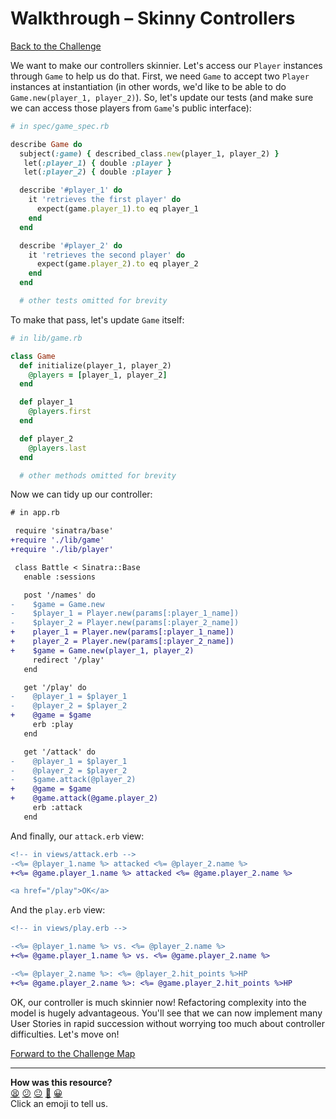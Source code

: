 # Walkthrough – Skinny Controllers

[Back to the Challenge](../skinny_controllers.md)

We want to make our controllers skinnier. Let's access our `Player` instances through `Game` to help us do that. First, we need `Game` to accept two `Player` instances at instantiation (in other words, we'd like to be able to do `Game.new(player_1, player_2)`). So, let's update our tests (and make sure we can access those players from `Game`'s public interface):

```ruby
# in spec/game_spec.rb

describe Game do
  subject(:game) { described_class.new(player_1, player_2) }
   let(:player_1) { double :player }
   let(:player_2) { double :player }

  describe '#player_1' do
    it 'retrieves the first player' do
      expect(game.player_1).to eq player_1
    end
  end

  describe '#player_2' do
    it 'retrieves the second player' do
      expect(game.player_2).to eq player_2
    end
  end

  # other tests omitted for brevity
```

To make that pass, let's update `Game` itself:

```ruby
# in lib/game.rb

class Game
  def initialize(player_1, player_2)
    @players = [player_1, player_2]
  end

  def player_1
    @players.first
  end

  def player_2
    @players.last
  end

  # other methods omitted for brevity
```

Now we can tidy up our controller:

```diff
# in app.rb

 require 'sinatra/base'
+require './lib/game'
+require './lib/player'

 class Battle < Sinatra::Base
   enable :sessions

   post '/names' do
-    $game = Game.new
-    $player_1 = Player.new(params[:player_1_name])
-    $player_2 = Player.new(params[:player_2_name])
+    player_1 = Player.new(params[:player_1_name])
+    player_2 = Player.new(params[:player_2_name])
+    $game = Game.new(player_1, player_2)
     redirect '/play'
   end

   get '/play' do
-    @player_1 = $player_1
-    @player_2 = $player_2
+    @game = $game
     erb :play
   end

   get '/attack' do
-    @player_1 = $player_1
-    @player_2 = $player_2
-    $game.attack(@player_2)
+    @game = $game
+    @game.attack(@game.player_2)
     erb :attack
   end
```

And finally, our `attack.erb` view:

```diff
<!-- in views/attack.erb -->
-<%= @player_1.name %> attacked <%= @player_2.name %>
+<%= @game.player_1.name %> attacked <%= @game.player_2.name %>

<a href="/play">OK</a>
```

And the `play.erb` view:

```diff
<!-- in views/play.erb -->

-<%= @player_1.name %> vs. <%= @player_2.name %>
+<%= @game.player_1.name %> vs. <%= @game.player_2.name %>

-<%= @player_2.name %>: <%= @player_2.hit_points %>HP
+<%= @game.player_2.name %>: <%= @game.player_2.hit_points %>HP
```

OK, our controller is much skinnier now! Refactoring complexity into the model is hugely advantageous. You'll see that we can now implement many User Stories in rapid succession without worrying too much about controller difficulties. Let's move on!

[Forward to the Challenge Map](../README.md)

<!-- BEGIN GENERATED SECTION DO NOT EDIT -->

---

**How was this resource?**  
[😫](https://airtable.com/shrUJ3t7KLMqVRFKR?prefill_Repository=makersacademy/course&prefill_File=apprenticeships_intro_to_the_web_fast_track/walkthroughs/skinny_controllers.md&prefill_Sentiment=😫) [😕](https://airtable.com/shrUJ3t7KLMqVRFKR?prefill_Repository=makersacademy/course&prefill_File=apprenticeships_intro_to_the_web_fast_track/walkthroughs/skinny_controllers.md&prefill_Sentiment=😕) [😐](https://airtable.com/shrUJ3t7KLMqVRFKR?prefill_Repository=makersacademy/course&prefill_File=apprenticeships_intro_to_the_web_fast_track/walkthroughs/skinny_controllers.md&prefill_Sentiment=😐) [🙂](https://airtable.com/shrUJ3t7KLMqVRFKR?prefill_Repository=makersacademy/course&prefill_File=apprenticeships_intro_to_the_web_fast_track/walkthroughs/skinny_controllers.md&prefill_Sentiment=🙂) [😀](https://airtable.com/shrUJ3t7KLMqVRFKR?prefill_Repository=makersacademy/course&prefill_File=apprenticeships_intro_to_the_web_fast_track/walkthroughs/skinny_controllers.md&prefill_Sentiment=😀)  
Click an emoji to tell us.

<!-- END GENERATED SECTION DO NOT EDIT -->

